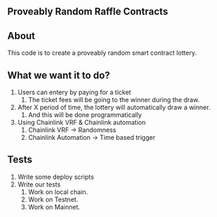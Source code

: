 ## Proveably Random Raffle Contracts

## About

This code is to create a proveably random smart contract lottery.

## What we want it to do? 

1. Users can entery by paying for a ticket
    1. The ticket fees will be going to the winner during the draw.
2. After X period of time, the lottery will automatically draw a winner.
    1. And this will be done programmatically
3. Using Chainlink VRF & Chainlink automation
    1. Chainlink VRF -> Randomness
    2. Chainlink Automation -> Time based trigger

## Tests
1. Write some deploy scripts
2. Write our tests
    1. Work on local chain.
    2. Work on Testnet.
    3. Work on Mainnet.